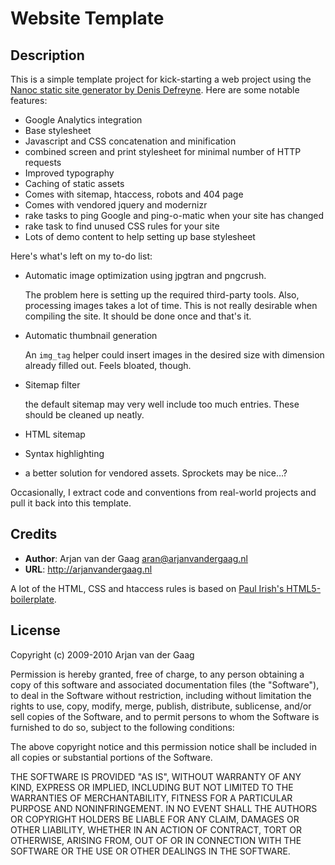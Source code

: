 # Website Template

## Description

This is a simple template project for kick-starting a web project using the [Nanoc static site generator by Denis Defreyne][2]. Here are some notable features:

* Google Analytics integration
* Base stylesheet
* Javascript and CSS concatenation and minification
* combined screen and print stylesheet for minimal number of HTTP requests
* Improved typography
* Caching of static assets
* Comes with sitemap, htaccess, robots and 404 page
* Comes with vendored jquery and modernizr
* rake tasks to ping Google and ping-o-matic when your site has changed
* rake task to find unused CSS rules for your site
* Lots of demo content to help setting up base stylesheet

Here's what's left on my to-do list:

* Automatic image optimization using jpgtran and pngcrush.

  The problem here is setting up the required third-party tools. Also,
  processing images takes a lot of time. This is not really desirable when
  compiling the site. It should be done once and that's it.

* Automatic thumbnail generation

  An `img_tag` helper could insert images in the desired size with dimension
  already filled out. Feels bloated, though.

* Sitemap filter

  the default sitemap may very well include too much entries. These should be
  cleaned up neatly.

* HTML sitemap
* Syntax highlighting
* a better solution for vendored assets. Sprockets may be nice…?

Occasionally, I extract code and conventions from real-world projects and pull it back into this template.

## Credits

* **Author**: Arjan van der Gaag  <aran@arjanvandergaag.nl>
* **URL**: http://arjanvandergaag.nl

A lot of the HTML, CSS and htaccess rules is based on [Paul Irish's HTML5-boilerplate][1].

## License

Copyright (c) 2009-2010 Arjan van der Gaag

Permission is hereby granted, free of charge, to any person obtaining a
copy of this software and associated documentation files (the "Software"), to
deal in the Software without restriction, including without limitation the
rights to use, copy, modify, merge, publish, distribute, sublicense, and/or
sell copies of the Software, and to permit persons to whom the Software is
furnished to do so, subject to the following conditions:

The above copyright notice and this permission notice shall be included in all
copies or substantial portions of the Software.

THE SOFTWARE IS PROVIDED "AS IS", WITHOUT WARRANTY OF ANY KIND, EXPRESS OR
IMPLIED, INCLUDING BUT NOT LIMITED TO THE WARRANTIES OF MERCHANTABILITY,
FITNESS FOR A PARTICULAR PURPOSE AND NONINFRINGEMENT. IN NO EVENT SHALL THE
AUTHORS OR COPYRIGHT HOLDERS BE LIABLE FOR ANY CLAIM, DAMAGES OR OTHER
LIABILITY, WHETHER IN AN ACTION OF CONTRACT, TORT OR OTHERWISE, ARISING
FROM, OUT OF OR IN CONNECTION WITH THE SOFTWARE OR THE USE OR OTHER
DEALINGS IN THE SOFTWARE.

[1]: http://github.com/paulirish/html5-boilerplate
[2]: http://nanoc.stoneship.org
